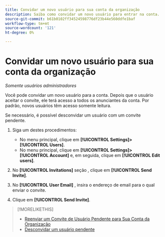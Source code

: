 ```yaml
---
title: Convidar um novo usuário para sua conta da organização
description: Saiba como convidar um novo usuário para entrar na conta.
source-git-commit: b61b0102ff34524598776df23b44e560ddfe1baf
workflow-type: tm+mt
source-wordcount: '121'
ht-degree: 0%

---
```


# Convidar um novo usuário para sua conta da organização

*Somente usuários administradores*

Você pode convidar um novo usuário para a conta. Depois que o usuário aceitar o convite, ele terá acesso a todos os anunciantes da conta. Por padrão, novos usuários têm acesso somente leitura.

Se necessário, é possível desconvidar um usuário com um convite pendente.

1. Siga um destes procedimentos:

   * No menu principal, clique em **[!UICONTROL Settings]>[!UICONTROL Users]**.
   * No menu principal, clique em **[!UICONTROL Settings]>[!UICONTROL Account]** e, em seguida, clique em **[!UICONTROL Edit users]**.

1. No **[!UICONTROL Invitations]** seção , clique em **[!UICONTROL Send Invite]**.

1. No **[!UICONTROL User Email]** , insira o endereço de email para o qual enviar o convite.

1. Clique em **[!UICONTROL Send Invite]**.

>[!MORELIKETHIS]
>
>* [Reenviar um Convite de Usuário Pendente para Sua Conta da Organização](user-resend-invite.md)
>* [Desconvidar um usuário pendente](user-uninvite.md)


<!-- >* [Edit User Permissions or Delete a User](user-edit.md) -->
